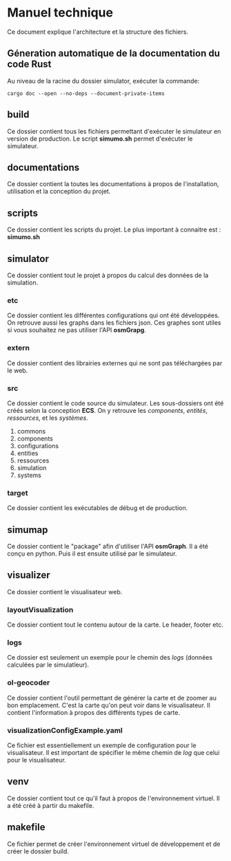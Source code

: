 # Manuel technique #
Ce document explique l'architecture et la structure des fichiers.

## Géneration automatique de la documentation du code Rust
Au niveau de la racine du dossier simulator, exécuter la commande:
```
cargo doc --open --no-deps --document-private-items
```

## build ##
Ce dossier contient tous les fichiers permettant d'exécuter le simulateur en version de production.
Le script **simumo.sh** permet d'exécuter le simulateur.

## documentations ##
Ce dossier contient la toutes les documentations à propos de l'installation, utilisation et la conception du projet.

## scripts ##
Ce dossier contient les scripts du projet. Le plus important à connaitre est : **simumo.sh**

## simulator ##
Ce dossier contient tout le projet à propos du calcul des données de la simulation. 
### etc
Ce dossier contient les différentes configurations qui ont été développées. On retrouve aussi les graphs dans les fichiers json. Ces graphes sont utiles si vous souhaitez ne pas utiliser l'API **osmGrapg**.
### extern
Ce dossier contient des librairies externes qui ne sont pas téléchargées par le web.
### src
Ce dossier contient le code source du simulateur. Les sous-dossiers ont été créés selon la conception **ECS**. On y retrouve les *components*, *entités*, *ressources*, et les *systèmes*.
1. commons
2. components
3. configurations
4. entities
5. ressources
6. simulation
7. systems
### target
Ce dossier contient les exécutables de débug et de production.
## simumap ##
Ce dossier contient le "package" afin d'utiliser l'API **osmGraph**. Il a été conçu en python. Puis il est ensuite utilisé par le simulateur.
## visualizer ##
Ce dossier contient le visualisateur web.
### layoutVisualization
Ce dossier contient tout le contenu autour de la carte. Le header, footer etc.
### logs
Ce dossier est seulement un exemple pour le chemin des *logs* (données calculées par le simulatleur). 
### ol-geocoder
Ce dossier contient l'outil permettant de générer la carte et de zoomer au bon emplacement. C'est la carte qu'on peut voir dans le visualisateur. Il contient l'information à propos des différents types de carte.
### visualizationConfigExample.yaml ###
Ce fichier est essentiellement un exemple de configuration pour le visualisateur.
Il est important de spécifier le même chemin de *log* que celui pour le visualisateur.

## venv ##
Ce dossier contient tout ce qu'il faut à propos de l'environnement virtuel. Il a été créé à partir du makefile.
## makefile ##
Ce fichier permet de créer l'environnement virtuel de développement et de créer le dossier build.